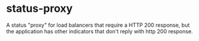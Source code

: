 # status-proxy
A status "proxy" for load balancers that require a HTTP 200 response, but the application has other indicators that don't reply with http 200 response.
